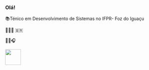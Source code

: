 ### Olá!

<p>📚Ténico em Desenvolvimento de Sistemas no IFPR- Foz do Iguaçu</p>
<p>📍🇵🇾 🇧🇷 </p>
<p>🎵🎸🎧</p>

 <img src="https://i.pinimg.com/originals/87/6d/e7/876de7caa4228deed1a5e507b517d90f.gif" alt="" width="50px" height="">


